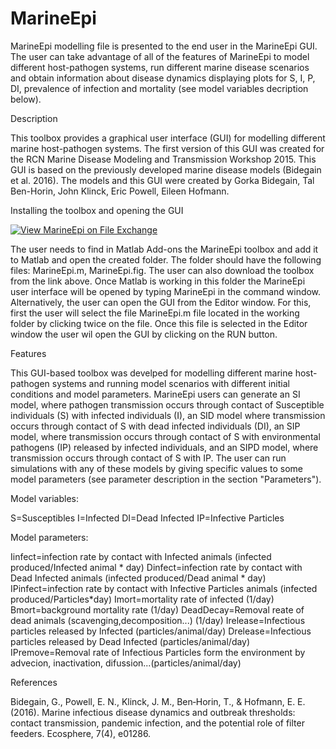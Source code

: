 # MarineEpi

MarineEpi modelling file is presented to the end user in the MarineEpi GUI.  The user can take advantage of all of the features of MarineEpi to model different host-pathogen systems, run different marine disease scenarios and obtain information about disease dynamics displaying plots for S, I, P, DI, prevalence of infection and mortality (see model variables decription below).


Description

This toolbox provides a graphical user interface (GUI) for modelling different marine host-pathogen systems. The first version of this GUI was created for the RCN Marine Disease Modeling and Transmission Workshop 2015. This GUI is based on the previously developed marine disease models (Bidegain et al. 2016). The models and this GUI were created by Gorka Bidegain, Tal Ben-Horin, John Klinck, Eric Powell, Eileen Hofmann. 


Installing the toolbox and opening the GUI

[![View MarineEpi on File Exchange](https://www.mathworks.com/matlabcentral/images/matlab-file-exchange.svg)](https://es.mathworks.com/matlabcentral/fileexchange/87999-marineepi)


The user needs to find in Matlab Add-ons the MarineEpi toolbox and add it to Matlab and open the created folder. The folder should have the following files: MarineEpi.m, MarineEpi.fig. The user can also download the toolbox from the link above. Once Matlab is working in this folder the MarineEpi user interface will be opened by typing MarineEpi in the command window. Alternatively, the user can open the GUI from the Editor window. For this, first the user will select the file MarineEpi.m file located in the working folder by clicking twice on the file. Once this file is selected in the Editor window the user wil open the GUI by clicking on the RUN button.

Features

This GUI-based toolbox was develped for modelling different marine host-pathogen systems and running model scenarios with different initial conditions and model parameters. MarineEpi users can generate an SI model, where pathogen transmission occurs through contact of Susceptible individuals (S) with infected individuals (I), an SID model where transmission occurs through contact of S with dead infected individuals (DI), an SIP model, where transmission occurs through contact of S with environmental pathogens (IP) released by infected individuals, and an SIPD model, where transmission occurs through contact of S with IP. The user can run simulations with any of these models by giving specific values to some model parameters (see parameter description in the section "Parameters").


Model variables:

S=Susceptibles
I=Infected
DI=Dead Infected
IP=Infective Particles

Model parameters:

Iinfect=infection rate by contact with Infected animals (infected produced/Infected animal * day)
Dinfect=infection rate by contact with Dead Infected animals (infected produced/Dead animal * day)
IPinfect=infection rate by contact with Infective Particles animals (infected produced/Particles*day)
Imort=mortality rate of infected (1/day)
Bmort=background mortality rate (1/day)
DeadDecay=Removal reate of dead animals (scavenging,decomposition...) (1/day)
Irelease=Infectious particles released by Infected (particles/animal/day)
Drelease=Infectious particles released by Dead Infected (particles/animal/day)
IPremove=Removal rate of Infectious Particles form the environment by advecion, inactivation, difussion...(particles/animal/day)

References

Bidegain, G., Powell, E. N., Klinck, J. M., Ben‐Horin, T., & Hofmann, E. E. (2016). Marine infectious disease dynamics and outbreak thresholds: contact transmission, pandemic infection, and the potential role of filter feeders. Ecosphere, 7(4), e01286.
